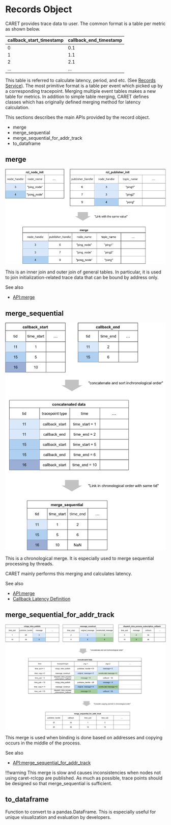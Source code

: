 # Records Object

CARET provides trace data to user.
The common format is a table per metric as shown below.

| callback_start_timestamp | callback_end_timestamp |
| ------------------------ | ---------------------- |
| 0                        | 0.1                    |
| 1                        | 1.1                    |
| 2                        | 2.1                    |
| ...                      | ...                    |

This table is referred to calculate latency, period, and etc. (See [Records Service](./records_service.md)).
The most primitive format is a table per event which picked up by a corresponding tracepoint.
Merging multiple event tables makes a new table for metrics.
In addition to simple table merging, CARET defines classes which has originally defined merging method for latency calculation.

This sections describes the main APIs provided by the record object.

- merge
- merge_sequential
- merge_sequential_for_addr_track
- to_dataframe

## merge

![merge](../../imgs/records_merge.drawio.png)

This is an inner join and outer join of general tables.
In particular, it is used to join initialization-related trace data that can be bound by address only.

See also

- [API:merge](https://tier4.github.io/CARET_analyze/latest/record/#caret_analyze.record.interface.RecordsInterface.merge)

## merge_sequential

![merge_sequential](../../imgs/records_merge_sequential.drawio.png)

This is a chronological merge.
It is especially used to merge sequential processing by threads.

CARET mainly performs this merging and calculates latency.

See also

- [API:merge](https://tier4.github.io/CARET_analyze/latest/record/#caret_analyze.record.interface.RecordsInterface.merge_sequential)
- [Callback Latency Definition](../event_and_latency_definitions/callback.md)

## merge_sequential_for_addr_track

![merge_sequential_for_addr_track](../../imgs/records_merge_sequential_for_addr_track.drawio.png)

This merge is used when binding is done based on addresses and copying occurs in the middle of the process.

See also

- [API:merge_sequential_for_addr_track](https://tier4.github.io/CARET_analyze/latest/record/#caret_analyze.record.interface.RecordsInterface.merge_sequential_for_addr_track)

<prettier-ignore-start>
!!!warning
    This merge is slow and causes inconsistencies when nodes not using caret-rclcpp are published.
    As much as possible, trace points should be designed so that merge_sequential is sufficient.
<prettier-ignore-end>

## to_dataframe

Function to convert to a pandas.DataFrame.
This is especially useful for unique visualization and evaluation by developers.
